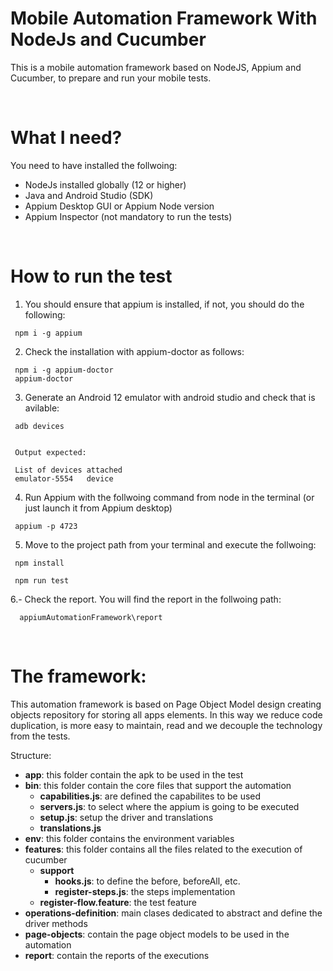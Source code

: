 # **Mobile Automation Framework With NodeJs and Cucumber**

This is a mobile automation framework based on NodeJS, Appium and Cucumber, to prepare and run your mobile tests.

&nbsp;

# **What I need?**

You need to have installed the follwoing:
 - NodeJs installed globally (12 or higher)
 - Java and Android Studio (SDK)
 - Appium Desktop GUI or Appium Node version 
 - Appium Inspector (not mandatory to run the tests)

&nbsp;

# **How to run the test**

1. You should ensure that appium is installed, if not, you should do the following:

```
 npm i -g appium
```

2. Check the installation with appium-doctor as follows:

```
 npm i -g appium-doctor
 appium-doctor
```

3. Generate an Android 12 emulator with android studio and check that is avilable:

```
 adb devices


 Output expected:

 List of devices attached
 emulator-5554   device
```

4. Run Appium with the follwoing command from node in the terminal (or just launch it from Appium desktop)

```
 appium -p 4723
```

5. Move to the project path from your terminal and execute the follwoing:

```
 npm install

 npm run test
```

6.- Check the report. You will find the report in the follwoing path:

```
  appiumAutomationFramework\report
```

&nbsp;

# **The framework:**

This automation framework is based on Page Object Model design creating objects repository for storing all apps elements. In this way we reduce code duplication, is more easy to maintain, read and we decouple the technology from the tests.

Structure:
 
  - **app**: this folder contain the apk to be used in the test
  - **bin**: this folder contain the core files that support the automation
    - **capabilities.js**: are defined the capabilites to be used
    - **servers.js**: to select where the appium is going to be executed
    - **setup.js**: setup the driver and translations
    - **translations.js**
  - **env**: this folder contains the environment variables
  - **features**: this folder contains all the files related to the execution of cucumber
      - **support**
          - **hooks.js**: to define the before, beforeAll, etc.
          - **register-steps.js**: the steps implementation
      - **register-flow.feature**: the test feature
  - **operations-definition**: main clases dedicated to abstract and define the driver methods
  - **page-objects**: contain the page object models to be used in the automation
  - **report**: contain the reports of the executions
